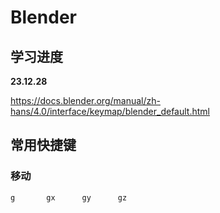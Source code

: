 # Blender

## 学习进度

**23.12.28**

https://docs.blender.org/manual/zh-hans/4.0/interface/keymap/blender_default.html



## 常用快捷键

### 移动 

```txt
g		gx		gy		gz
```





